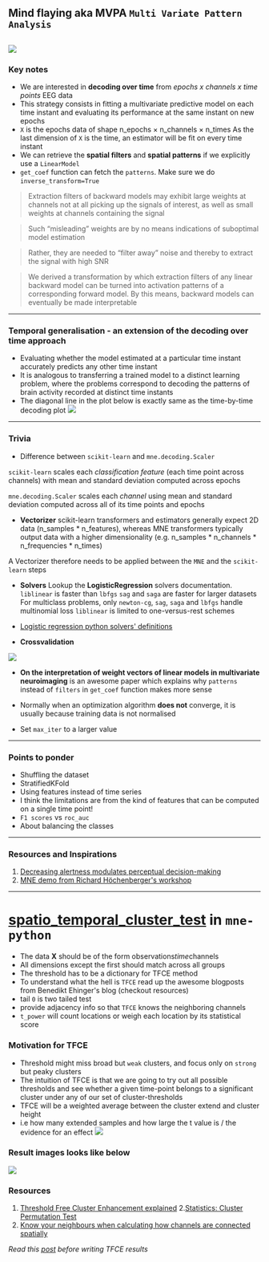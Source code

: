 ## Mind flaying aka MVPA `Multi Variate Pattern Analysis`
![](https://github.com/rahulvenugopal/Learn_NeuralDecoding_for_EEG/blob/main/images/Prof-xavier.jpg)
---

### Key notes
- We are interested in **decoding over time** from *epochs x channels x time points* EEG data
- This strategy consists in fitting a multivariate predictive model on each time instant and evaluating its performance at the same instant on new epochs
- `X` is the epochs data of shape n_epochs × n_channels × n_times
As the last dimension of `X` is the time, an estimator will be fit on every time instant
- We can retrieve the **spatial filters** and **spatial patterns** if we explicitly use a `LinearModel`
- `get_coef` function can fetch the `patterns`. Make sure we do `inverse_transform=True`

> Extraction filters of backward models may exhibit large weights at channels not at all picking up the signals of interest, as well as small weights at channels containing the signal

> Such “misleading” weights are by no means indications of suboptimal model estimation

> Rather, they are needed to “filter away” noise and thereby to extract the signal with high SNR

> We derived a transformation by which extraction filters of any linear backward model can be turned into activation patterns of a corresponding forward model. By this means, backward models can eventually be made interpretable

---

### Temporal generalisation - an extension of the decoding over time approach
- Evaluating whether the model estimated at a particular time instant accurately predicts any other time instant
- It is analogous to transferring a trained model to a distinct learning problem, where the problems correspond to decoding the patterns of brain activity recorded at distinct time instants
- The diagonal line in the plot below is exactly same as the time-by-time decoding plot
![](https://github.com/rahulvenugopal/Learn_NeuralDecoding_for_EEG/blob/main/images/TemoralGeneralisation.png)

---

### Trivia
- Difference between `scikit-learn` and `mne.decoding.Scaler`

`scikit-learn` scales each *classification feature* (each time point across channels) with mean and standard deviation computed across epochs

`mne.decoding.Scaler` scales each *channel* using mean and standard deviation computed across all of its time points and epochs
- **Vectorizer**
scikit-learn transformers and estimators generally expect 2D data (n_samples * n_features), whereas MNE transformers typically output data
with a higher dimensionality (e.g. n_samples * n_channels * n_frequencies * n_times)

A Vectorizer therefore needs to be applied between the `MNE` and the `scikit-learn` steps

- **Solvers**
Lookup the **LogisticRegression** solvers documentation. `liblinear` is faster than `lbfgs`
`sag` and `saga` are faster for larger datasets
For multiclass problems, only `newton-cg`, `sag`, `saga` and `lbfgs` handle multinomial loss
`liblinear` is limited to one-versus-rest schemes
- [Logistic regression python solvers' definitions](https://stackoverflow.com/questions/38640109/logistic-regression-python-solvers-definitions)

- **Crossvalidation**

![](https://github.com/rahulvenugopal/Learn_NeuralDecoding_for_EEG/blob/main/images/CrossValidation.png)

- **On the interpretation of weight vectors of linear models in multivariate neuroimaging** is an awesome paper which explains why `patterns` instead of `filters` in `get_coef` function makes more sense

- Normally when an optimization algorithm **does not** converge, it is usually because training data is not normalised
- Set `max_iter` to a larger value
---

### Points to ponder
- Shuffling the dataset
- StratifiedKFold
- Using features instead of time series
- I think the limitations are from the kind of features that can be computed on a single time point!
- `F1 scores` vs `roc_auc`
- About balancing the classes

---
### Resources and Inspirations
1. [Decreasing alertness modulates perceptual decision-making](https://github.com/SridharJagannathan/decAlertnessDecisionmaking_JNeuroscience2021)
2. [MNE demo from Richard Höchenberger's workshop](https://www.youtube.com/watch?v=t-twhNqgfSY)

---
# [spatio_temporal_cluster_test](https://mne.tools/stable/generated/mne.stats.spatio_temporal_cluster_test.html#mne.stats.spatio_temporal_cluster_test) in `mne-python`
- The data **X** should be of the form observations*time*channels
- All dimensions except the first should match across all groups
- The threshold has to be a dictionary for TFCE method
- To understand what the hell is `TFCE` read up the awesome blogposts from Benedikt Ehinger's blog (checkout resources)
- tail `0` is two tailed test
- provide adjacency info so that `TFCE` knows the neighboring channels
- `t_power` will count locations or weigh each location by its statistical score

### Motivation for TFCE
- Threshold might miss broad but `weak` clusters, and focus only on `strong` but peaky clusters
- The intuition of TFCE is that we are going to try out all possible thresholds and see whether a given time-point belongs to a significant cluster under any of our set of cluster-thresholds
- TFCE will be a weighted average between the cluster extend and cluster height
- i.e how many extended samples and how large the t value is / the evidence for an effect
![](https://github.com/rahulvenugopal/Learn_NeuralDecoding_for_EEG/blob/main/images/TFCE_intuition.png)

### Result images looks like below
![](https://github.com/rahulvenugopal/Learn_NeuralDecoding_for_EEG/blob/main/images/TFCE_output.png)

### Resources
1. [Threshold Free Cluster Enhancement explained](https://benediktehinger.de/blog/science/threshold-free-cluster-enhancement-explained/)
2.[Statistics: Cluster Permutation Test](https://benediktehinger.de/blog/science/statistics-cluster-permutation-test/)
3. [Know your neighbours when calculating how channels are connected spatially](https://www.fieldtriptoolbox.org/faq/how_does_ft_prepare_neighbours_work/)

*Read this [post](https://www.fieldtriptoolbox.org/faq/how_not_to_interpret_results_from_a_cluster-based_permutation_test/) before writing TFCE results*
